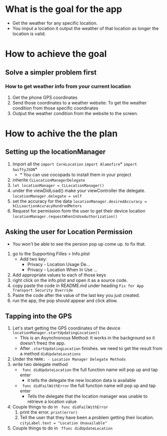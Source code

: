 # What is the goal for the app
* Get the weather for any specific location.
* You imput a location it output the weather of that location as longer the location is valid.

# How to achieve the goal
## Solve a simpler problem first
### How to get weather info from your current location
1. Get the phone GPS coordinates
1. Send those coordinates to a weather website: To get the weather condition from those specific coordinates
1. Output the weather condition from the website to the screen.


# How to achive the the plan

## Setting up the locationManager
1. Import all the 
    `import CoreLocation`
    `import Alamofire`*
    `import SwiftyJSON`*
    * \* You can use cocopads to install them in your project
1. inherite `CLLocationManagerDelegate`
1. `let locationManager = CLLocationManager()`
1. under the viewDidLoad() make your viewController the delegate. 
   `locationManager.delegate = self`
1. set the accuracy for the data 
    `locationManager.desiredAccuracy = kCLLoactionAcuracyHundredMeters`
1. Request for permission form the user to get their device location
    `locationManager.requestWhenInUseAuthorization()`

## Asking the user for Location Permission
* You won't be able to see the persion pop up come up. to fix that. 
1. go to the Supporting Filles > Info.plist
    * Add two key: 
        * Privacy - Location Usage De...
        * Privacy - Location When In Use ...
1. Add appropriate values to each of those keys 
1. right click on the info.plist and open it as a source code.
1. copy paste the code in README.md under heading `Fix for App Transport Security Override`
1. Paste the code after the value of the last key you just created. 
1. run the app, the pop should appear and click allow. 

## Tapping into the GPS
1. Let's start getting the GPS coordinates of the device
    `locationManager.startUpdatingLocation()`
    * This is an Asynchronous Method: It works in the background so it doesn't freez the app.
    * After `.startUpdatingLocation` finishes. we need to get the result from a method `didUpdateLocations`
1. Under the `MARK: - Location Manager Delegate Methods`
1. write two delegate method 
    * ` func didUpdateLocation` the full function name will pop up and tap enter
        * it tells the delegate the new location data is available 
    * ` func didFailWithError` the full function name will pop up and tap enter
        * Tells the delegate that the location manager was unable to retrieve a location value
1. Couple things to do in ` func didFailWithError`
    1. print the error. `print(error)`
    1. Tell the user that they have been a problem getting their location. `cityLabel.text = "Location Unavailable"`
1. Couple things to do in ` ffunc didUpdateLocation`























